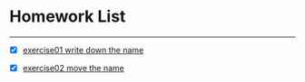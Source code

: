 # Homework List
------


- [x] [exercise01 write down the name](https://github.com/paaaaaan/Computational_physics_2015301500280/blob/master/temp.py)


- [x] [exercise02 move the name](https://github.com/paaaaaan/Computational_physics_2015301500280/blob/master/temp.py)
